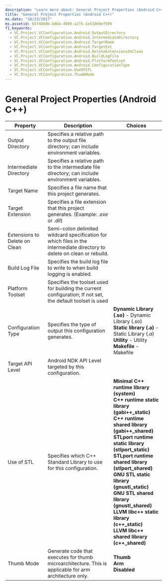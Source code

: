 ```yaml
---
description: "Learn more about: General Project Properties (Android C++)"
title: "General Project Properties (Android C++)"
ms.date: "10/23/2017"
ms.assetid: 65f4868b-b864-4989-a275-1e51869ef599
f1_keywords:
  - VC.Project.VCConfiguration.Android.OutputDirectory
  - VC.Project.VCConfiguration.Android.IntermediateDirectory
  - VC.Project.VCConfiguration.Android.TargetName
  - VC.Project.VCConfiguration.Android.TargetExt
  - VC.Project.VCConfiguration.Android.DeleteExtensionsOnClean
  - VC.Project.VCConfiguration.Android.BuildLogFile
  - VC.Project.VCConfiguration.Android.PlatformToolset
  - VC.Project.VCConfiguration.Android.ConfigurationType
  - VC.Project.VCConfiguration.UseOfSTL
  - VC.Project.VCConfiguration.ThumbMode
---
```

# General Project Properties (Android C++)

| Property | Description | Choices |
|--|--|--|
| Output Directory | Specifies a relative path to the output file directory; can include environment variables. |
| Intermediate Directory | Specifies a relative path to the intermediate file directory; can include environment variables. |
| Target Name | Specifies a file name that this project generates. |
| Target Extension | Specifies a file extension that this project generates. (Example: *.exe* or *.dll*) |
| Extensions to Delete on Clean | Semi-colon delimited wildcard specification for which files in the intermediate directory to delete on clean or rebuild. |
| Build Log File | Specifies the build log file to write to when build logging is enabled. |
| Platform Toolset | Specifies the toolset used for building the current configuration; If not set, the default toolset is used |
| Configuration Type | Specifies the type of output this configuration generates. | **Dynamic Library (.so)** - Dynamic Library (*.so*)<br>**Static library (.a)** - Static Library (*.a*)<br>**Utility** - Utility<br>**Makefile** - Makefile<br> |
| Target API Level | Android NDK API Level targeted by this configuration. |
| Use of STL | Specifies which C++ Standard Library to use for this configuration. | **Minimal C++ runtime library (system)**<br>**C++ runtime static library (gabi++_static)**<br>**C++ runtime shared library (gabi++_shared)**<br>**STLport runtime static library (stlport_static)**<br>**STLport runtime shared library (stlport_shared)**<br>**GNU STL static library (gnustl_static)**<br>**GNU STL shared library (gnustl_shared)**<br>**LLVM libc++ static library (c++_static)**<br>**LLVM libc++ shared library (c++_shared)**<br> |
| Thumb Mode | Generate code that executes for thumb microarchitecture. This is applicable for arm architecture only. | **Thumb**<br>**Arm**<br>**Disabled**<br> |
